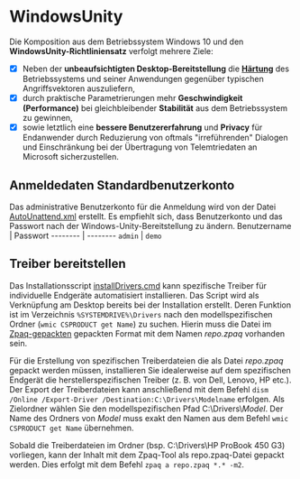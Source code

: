 # WindowsUnity
Die Komposition aus dem Betriebssystem Windows 10 und den **WindowsUnity-Richtliniensatz** verfolgt mehrere Ziele:
- [x] Neben der **unbeaufsichtigten Desktop-Bereitstellung** die [**Härtung**](https://de.wikipedia.org/wiki/H%C3%A4rten_(Computer)) des Betriebssystems und seiner Anwendungen gegenüber typischen Angriffsvektoren auszuliefern, 
- [x] durch praktische Parametrierungen mehr **Geschwindigkeit (Performance)** bei gleichbleibender **Stabilität** aus dem Betriebssystem zu gewinnen, 
- [x] sowie letztlich eine **bessere Benutzererfahrung** und **Privacy** für Endanwender durch Reduzierung von oftmals "irreführenden" Dialogen und Einschränkung bei der Übertragung von Telemtriedaten an Microsoft sicherzustellen. 

## Anmeldedaten Standardbenutzerkonto
Das administrative Benutzerkonto für die Anmeldung wird von der Datei [AutoUnattend.xml](https://github.com/sale1977/WindowsUnity/blob/main/AutoUnattend.xml) erstellt. Es empfiehlt sich, dass Benutzerkonto und das Passwort nach der Windows-Unity-Bereitstellung zu ändern.
Benutzername | Passwort 
-------- | --------
 `admin` | `demo`

## Treiber bereitstellen

Das Installationsscript [installDrivers.cmd](https://github.com/sale1977/WindowsUnity/blob/main/installDrivers.cmd) kann spezifische Treiber für individuelle Endgeräte automatisiert installieren. Das Script wird als Verknüpfung am Desktop bereits bei der Installation erstellt. Deren Funktion ist im Verzeichnis `%SYSTEMDRIVE%\Drivers` nach den modellspezifischen Ordner (`wmic CSPRODUCT get Name`) zu suchen. Hierin muss die Datei im [Zpaq-gepackten](http://mattmahoney.net/dc/zpaq.html) gepackten Format mit dem Namen *repo.zpaq* vorhanden sein. 

Für die Erstellung von spezifischen Treiberdateien die als Datei *repo.zpaq* gepackt werden müssen, installieren Sie idealerweise auf dem spezifischen Endgerät die herstellerspezifischen Treiber (z. B. von Dell, Lenovo, HP etc.). Der Export der Treiberdateien kann anschließend mit dem Befehl `dism /Online /Export-Driver /Destination:C:\Drivers\Modelname` erfolgen. Als Zielordner wählen Sie den modellspezifischen Pfad C:\Drivers\\*Model*. Der Name des Ordners von *Model* muss exakt den Namen aus dem Befehl `wmic CSPRODUCT get Name` übernehmen.

Sobald die Treiberdateien im Ordner (bsp. C:\Drivers\HP ProBook 450 G3) vorliegen, kann der Inhalt mit dem Zpaq-Tool als repo.zpaq-Datei gepackt werden. Dies erfolgt mit dem Befehl `zpaq a repo.zpaq *.* -m2`.
